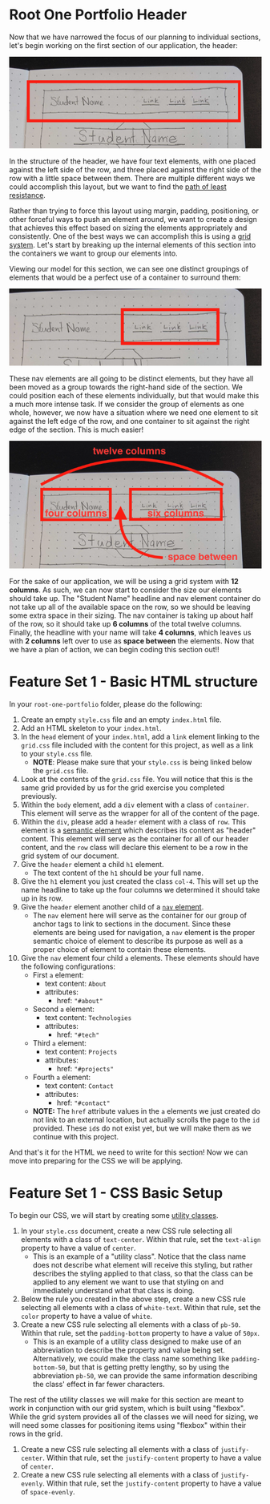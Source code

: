 # Root One Portfolio Header

Now that we have narrowed the focus of our planning to individual sections, let's begin working on the first section of our application, the header:

<p align="center">
  <img src="assets/readme_assets/header.png" alt="Portfolio page wireframe">
</p>

In the structure of the header, we have four text elements, with one placed against the left side of the row, and three placed against the right side of the row with a little space between them. There are multiple different ways we could accomplish this layout, but we want to find the [path of least resistance](https://en.wikipedia.org/wiki/Path_of_least_resistance).

Rather than trying to force this layout using margin, padding, positioning, or other forceful ways to push an element around, we want to create a design that achieves this effect based on sizing the elements appropriately and consistently. One of the best ways we can accomplish this is using a [grid system](https://github.com/Learning-Fuze/lfz-lessons/tree/master/exercises/css-basic-grid). Let's start by breaking up the internal elements of this section into the containers we want to group our elements into.

Viewing our model for this section, we can see one distinct groupings of elements that would be a perfect use of a container to surround them:

<p align="center">
  <img src="assets/readme_assets/nav_section.png" alt="Portfolio page navigation grouping">
</p>

These nav elements are all going to be distinct elements, but they have all been moved as a group towards the right-hand side of the section. We could position each of these elements individually, but that would make this a much more intense task. If we consider the group of elements as one whole, however, we now have a situation where we need one element to sit against the left edge of the row, and one container to sit against the right edge of the section. This is much easier!

<p align="center">
  <img src="assets/readme_assets/header_sizing.png" alt="Portfolio header sizing and placement">
</p>

For the sake of our application, we will be using a grid system with **12 columns**. As such, we can now start to consider the size our elements should take up. The "Student Name" headline and nav element container do not take up all of the available space on the row, so we should be leaving some extra space in their sizing. The nav container is taking up about half of the row, so it should take up **6 columns** of the total twelve columns. Finally, the headline with your name will take **4 columns**, which leaves us with **2 columns** left over to use as **space between** the elements. Now that we have a plan of action, we can begin coding this section out!!

# Feature Set 1 - Basic HTML structure

In your `root-one-portfolio` folder, please do the following:

1. Create an empty `style.css` file and an empty `index.html` file.
1. Add an HTML skeleton to your `index.html`.
1. In the `head` element of your `index.html`, add a `link` element linking to the `grid.css` file included with the content for this project, as well as a link to your `style.css` file.
    - **NOTE**: Please make sure that your `style.css` is being linked below the `grid.css` file.
1. Look at the contents of the `grid.css` file. You will notice that this is the same grid provided by us for the grid exercise you completed previously.
1. Within the `body` element, add a `div` element with a class of `container`. This element will serve as the wrapper for all of the content of the page.
1. Within the `div`, please add a `header` element with a class of `row`. This element is a [semantic element](https://www.w3schools.com/html/html5_semantic_elements.asp) which describes its content as "header" content. This element will serve as the container for all of our header content, and the `row` class will declare this element to be a row in the grid system of our document.
1. Give the `header` element a child `h1` element.
    - The text content of the `h1` should be your full name.
1. Give the `h1` element you just created the class `col-4`. This will set up the name headline to take up the four columns we determined it should take up in its row.
1. Give the `header` element another child of a [`nav` element](https://www.w3schools.com/tags/tag_nav.asp).
    - The `nav` element here will serve as the container for our group of anchor tags to link to sections in the document. Since these elements are being used for navigation, a `nav` element is the proper semantic choice of element to describe its purpose as well as a proper choice of element to contain these elements.
1. Give the `nav` element four child `a` elements. These elements should have the following configurations:
    - First `a` element:
      - text content: `About`
      - attributes:
        - href: `"#about"`
    - Second `a` element:
      - text content: `Technologies`
      - attributes:
        - href: `"#tech"`
    - Third `a` element:
      - text content: `Projects`
      - attributes:
        - href: `"#projects"`
    - Fourth `a` element:
      - text content: `Contact`
      - attributes:
        - href: `"#contact"`
    - **NOTE:** The `href` attribute values in the `a` elements we just created do not link to an external location, but actually scrolls the page to the `id` provided. These `id`s do not exist yet, but we will make them as we continue with this project.

And that's it for the HTML we need to write for this section! Now we can move into preparing for the CSS we will be applying.

# Feature Set 1 - CSS Basic Setup

To begin our CSS, we will start by creating some [utility classes](https://github.com/Learning-Fuze/lfz-root1-lessons/tree/master/exercises/css-utility-classes).

1. In your `style.css` document, create a new CSS rule selecting all elements with a class of `text-center`. Within that rule, set the `text-align` property to have a value of `center`.
    - This is an example of a "utility class". Notice that the class name does not describe what element will receive this styling, but rather describes the styling applied to that class, so that the class can be applied to any element we want to use that styling on and immediately understand what that class is doing.
1. Below the rule you created in the above step, create a new CSS rule selecting all elements with a class of `white-text`. Within that rule, set the `color` property to have a value of `white`.
1. Create a new CSS rule selecting all elements with a class of `pb-50`. Within that rule, set the `padding-bottom` property to have a value of `50px`.
    - This is an example of a utility class designed to make use of an abbreviation to describe the property and value being set. Alternatively, we could make the class name something like `padding-bottom-50`, but that is getting pretty lengthy, so by using the abbreviation `pb-50`, we can provide the same information describing the class' effect in far fewer characters.

The rest of the utility classes we will make for this section are meant to work in conjunction with our grid system, which is built using "flexbox". While the grid system provides all of the classes we will need for sizing, we will need some classes for positioning items using "flexbox" within their rows in the grid.

1. Create a new CSS rule selecting all elements with a class of `justify-center`. Within that rule, set the `justify-content` property to have a value of `center`.
1. Create a new CSS rule selecting all elements with a class of `justify-evenly`. Within that rule, set the `justify-content` property to have a value of `space-evenly`.

